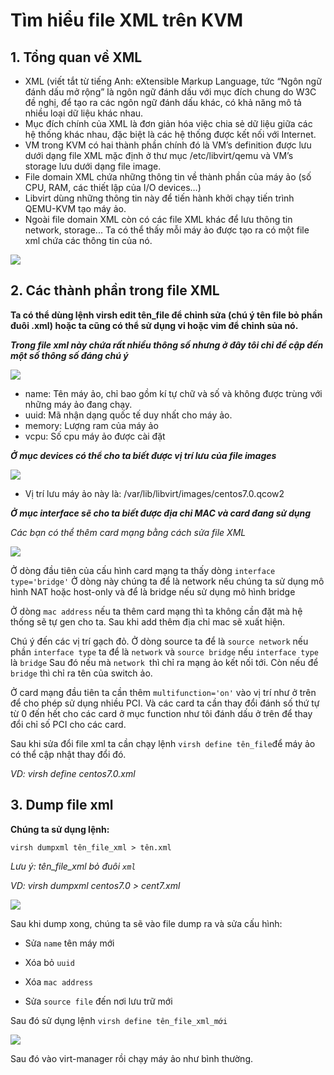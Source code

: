 # Tìm hiểu file XML trên KVM

## 1. Tổng quan về XML

- XML (viết tắt từ tiếng Anh: eXtensible Markup Language, tức “Ngôn ngữ đánh dấu mở rộng” là ngôn ngữ đánh dấu với mục đích chung do W3C đề nghị, để tạo ra các ngôn ngữ đánh dấu khác, có khả năng mô tả nhiều loại dữ liệu khác nhau. 
- Mục đích chính của XML là đơn giản hóa việc chia sẻ dữ liệu giữa các hệ thống khác nhau, đặc biệt là các hệ thống được kết nối với Internet.
- VM trong KVM có hai thành phần chính đó là VM’s definition được lưu dưới dạng file XML mặc định ở thư mục /etc/libvirt/qemu và VM’s storage lưu dưới dạng file image.
- File domain XML chứa những thông tin về thành phần của máy ảo (số CPU, RAM, các thiết lập của I/O devices…)
- Libvirt dùng những thông tin này để tiến hành khởi chạy tiến trình QEMU-KVM tạo máy ảo.
- Ngoài file domain XML còn có các file XML khác để lưu thông tin network, storage... Ta có thể thấy mỗi máy ảo được tạo ra có một file xml chứa các thông tin của nó.

<img src=https://imgur.com/sU8E0Wh.jpg>

## 2. Các thành phần trong file XML

**Ta có thể dùng lệnh virsh edit tên_file để chỉnh sửa (chú ý tên file bỏ phần đuôi .xml) hoặc ta cũng có thể sử dụng vi hoặc vim để chỉnh sủa nó.**

***Trong file xml này chứa rất nhiều thông số nhưng ở đây tôi chỉ đề cập đến một số thông số đáng chú ý***

<img src=https://imgur.com/6u8J8uG.jpg>

- name: Tên máy ảo, chỉ bao gồm kí tự chữ và số và không được trùng với những máy ảo đang chạy.
- uuid: Mã nhận dạng quốc tế duy nhất cho máy ảo.
- memory: Lượng ram của máy ảo
- vcpu: Số cpu máy ảo được cài đặt

***Ở mục devices có thể cho ta biết được vị trí lưu của file images***

<img src=https://imgur.com/USoa3Qh.jpg>

- Vị trí lưu máy ảo này là: /var/lib/libvirt/images/centos7.0.qcow2

***Ở mục interface sẽ cho ta biết được địa chỉ MAC và card đang sử dụng***

*Các bạn có thể thêm card mạng bằng cách sửa file XML*

<img src=https://imgur.com/z56sruv.jpg>



Ở dòng đầu tiên của cấu hình card mạng ta thấy dòng `interface type='bridge'` Ở dòng này chúng ta để là network nếu chúng ta sử dụng mô hình NAT hoặc host-only và để là bridge nếu sử dụng mô hình bridge

Ở dòng `mac address` nếu ta thêm card mạng thì ta không cần đặt mà hệ thống sẽ tự gen cho ta. Sau khi add thêm địa chỉ mac sẽ xuất hiện.

Chú ý đến các vị trí gạch đỏ. Ở dòng source ta để là `source network` nếu phần `interface type` ta để là `network` và `source bridge` nếu `interface type` là `bridge` Sau đó nếu mà `network `thì chỉ ra mạng ảo kết nối tới. Còn nếu để `bridge` thì chỉ ra tên của switch ảo.

Ở card mạng đầu tiên ta cần thêm `multifunction='on'` vào vị trí như ở trên để cho phép sử dụng nhiều PCI. Và các card ta cần thay đổi đánh số thứ tự từ 0 đến hết cho các card ở mục function như tôi đánh dấu ở trên để thay đổi chỉ số PCI cho các card.

Sau khi sửa đổi file xml ta cần chạy lệnh `virsh define tên_file`để máy ảo có thể cập nhật thay đổi đó.

*VD: virsh define centos7.0.xml*

## 3. Dump file xml

**Chúng ta sử dụng lệnh:**

`virsh dumpxml tên_file_xml > tên.xml`

*Lưu ý: tên_file_xml bỏ đuôi `xml`*

*VD: virsh dumpxml centos7.0 > cent7.xml*

<img src=https://imgur.com/RZIQpaR.jpg>

Sau khi dump xong, chúng ta sẽ vào file dump ra và sửa cấu hình:

- Sửa `name` tên máy mới

- Xóa bỏ `uuid`

- Xóa `mac address`

- Sửa `source file` đến nơi lưu trữ mới

Sau đó sử dụng lệnh 
`virsh define tên_file_xml_mới `

<img src=https://imgur.com/bk0yNGq.jpg>

Sau đó vào virt-manager rồi chạy máy ảo như bình thường.

